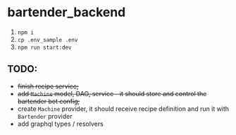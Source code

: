 # bartender_backend

1. `npm i`
2. `cp .env_sample .env`
3. `npm run start:dev`

## TODO:

- ~~finish recipe service;~~
- ~~add `Machine` model, DAO, service - it should store and control the bartender bot config;~~
- create `Machine` provider, it should receive recipe definition and run it with `Bartender` provider
- add graphql types / resolvers
